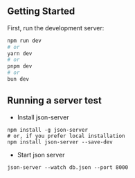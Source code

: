 ## Getting Started

First, run the development server:
```bash
npm run dev
# or
yarn dev
# or
pnpm dev
# or
bun dev
```
## Running a server test
- Install json-server
```
npm install -g json-server
# or, if you prefer local installation
npm install json-server --save-dev
```

- Start json server
```
json-server --watch db.json --port 8000
```